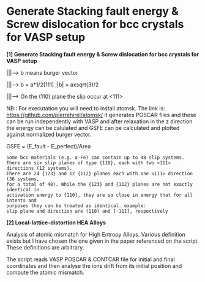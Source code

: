 # Generate Stacking fault energy & Screw dislocation for bcc crystals for VASP setup

**[1] Generate Stacking fault energy & Screw dislocation for bcc crystals for VASP setup**

|||--> b means burger vector

|||--> b = a*1/2[111] ;|b| = axsqrt(3)/2

|||--> On the (110) plane the slip occur at <111> 

NB:: For executation you will need to install atomsk. The link is:
https://github.com/pierrehirel/atomsk/ 
it generates POSCAR files and these can be run independently with VASP and after relaxation in the z direction
the energy can be calulated and GSFE can be calculated and plotted against normalized burger vector.

GSFE = (E_fault - E_perfect)/Area

```
Some bcc materials (e.g. α-Fe) can contain up to 48 slip systems. 
There are six slip planes of type {110}, each with two <111> directions (12 systems). 
There are 24 {123} and 12 {112} planes each with one <111> direction (36 systems, 
for a total of 48). While the {123} and {112} planes are not exactly identical in 
activation energy to {110}, they are so close in energy that for all intents and 
purposes they can be treated as identical. example: 
slip plane and direction are (110) and [-111], respectively
```

**[2] Local-lattice-distortion HEA Alloys**

Analysis of atomic mismatch for High Entropy Alloys. Various definition exists but I have chosen the one given in the paper referenced on the script. These definitions are arbitrary.

The script reads VASP POSCAR & CONTCAR file for initial and final coordinates and then analyse the ions drift from its initial position and compute the atomic mismatch.


